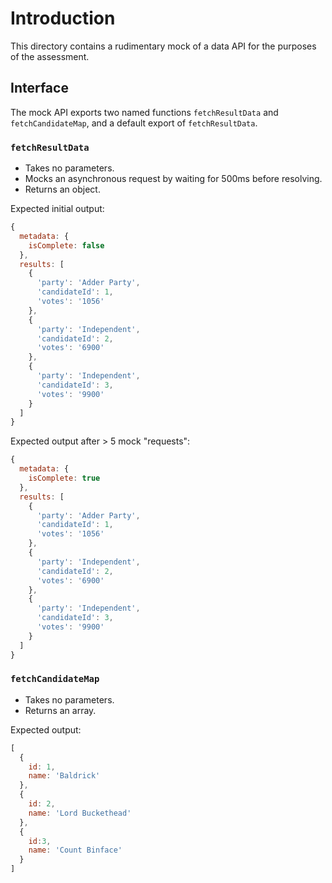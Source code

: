 # Introduction

This directory contains a rudimentary mock of a data API for the purposes of the assessment.

## Interface

The mock API exports two named functions `fetchResultData` and `fetchCandidateMap`, and a default export of `fetchResultData`.

### `fetchResultData`
- Takes no parameters.
- Mocks an asynchronous request by waiting for 500ms before resolving.
- Returns an object.

Expected initial output:
```js
{
  metadata: {
    isComplete: false
  },
  results: [
    {
      'party': 'Adder Party',
      'candidateId': 1,
      'votes': '1056'
    },
    {
      'party': 'Independent',
      'candidateId': 2,
      'votes': '6900'
    },
    {
      'party': 'Independent',
      'candidateId': 3,
      'votes': '9900'
    }
  ]
}
```

Expected output after > 5 mock "requests":

```js
{
  metadata: {
    isComplete: true
  },
  results: [
    {
      'party': 'Adder Party',
      'candidateId': 1,
      'votes': '1056'
    },
    {
      'party': 'Independent',
      'candidateId': 2,
      'votes': '6900'
    },
    {
      'party': 'Independent',
      'candidateId': 3,
      'votes': '9900'
    }
  ]
}
```

### `fetchCandidateMap`
- Takes no parameters.
- Returns an array.

Expected output:

```js
[
  {
    id: 1,
    name: 'Baldrick'
  },
  {
    id: 2,
    name: 'Lord Buckethead'
  },
  {
    id:3,
    name: 'Count Binface'
  }
]
```